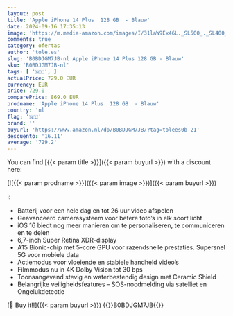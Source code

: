 ```yaml
---
layout: post
title: 'Apple iPhone 14 Plus  128 GB  - Blauw'
date: 2024-09-16 17:35:13
image: 'https://m.media-amazon.com/images/I/31laW9Ex46L._SL500_._SL400_.jpg'
comments: true
category: ofertas
author: 'tole.es'
slug: 'B0BDJGM7JB-nl Apple iPhone 14 Plus 128 GB - Blauw'
sku: 'B0BDJGM7JB-nl'
tags: [ '🇳🇱', ]
actualPrice: 729.0 EUR
currency: EUR
price: 729.0
comparePrice: 869.0 EUR
prodname: 'Apple iPhone 14 Plus  128 GB  - Blauw'
country: 'nl'
flag: '🇳🇱'
brand: ''
buyurl: 'https://www.amazon.nl/dp/B0BDJGM7JB/?tag=tolees0b-21'
descuento: '16.11'
average: '729.2'
---
```


You can find [{{< param title >}}]({{< param buyurl >}}) with a discount here:

[![{{< param prodname >}}]({{< param image >}})]({{< param buyurl >}})

ℹ️:

- Batterij voor een hele dag en tot 26 uur video afspelen
- Geavanceerd camerasysteem voor betere foto’s in elk soort licht
- iOS 16 biedt nog meer manieren om te personaliseren, te communiceren en te delen
- 6,7-inch Super Retina XDR-display
- A15 Bionic-chip met 5-core GPU voor razendsnelle prestaties. Supersnel 5G voor mobiele data
- Actiemodus voor vloeiende en stabiele handheld video’s
- Filmmodus nu in 4K Dolby Vision tot 30 bps
- Toonaangevend stevig en waterbestendig design met Ceramic Shield
- Belangrijke veiligheidsfeatures – SOS-noodmelding via satelliet en Ongelukdetectie

[🛒 Buy it!!]({{< param buyurl >}})
{{<world>}}B0BDJGM7JB{{</world>}}
